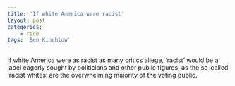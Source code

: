 ```yaml
---
title: 'If white America were racist'
layout: post
categories:
    - race
tags: 'Ben Kinchlow'
---
```


If white America were as racist as many critics allege, ‘racist’ would be a label eagerly sought by politicians and other public figures, as the so-called ‘racist whites’ are the overwhelming majority of the voting public.
